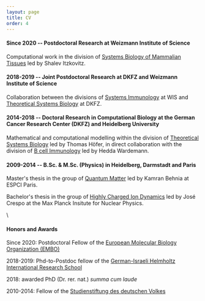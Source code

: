 ```yaml
---
layout: page
title: CV
order: 4
---
```


#### Since 2020 -- Postdoctoral Research at Weizmann Institute of Science

Computational work in the division of [Systems Biology of Mammalian Tissues](http://shalevlab.weizmann.ac.il/) led by Shalev Itzkovitz.


#### 2018-2019 -- Joint Postdoctoral Research at DKFZ and Weizmann Institute of Science

Collaboration between the divisions of [Systems Immunology](https://www.weizmann.ac.il/immunology/NirFriedman/) at WIS and [Theoretical Systems Biology](https://www.dkfz.de/en/modellierung-biologischer-systeme/) at DKFZ.


#### 2014-2018 -- Doctoral Research in Computational Biology at the German Cancer Research Center (DKFZ) and Heidelberg University

Mathematical and computational modelling within the division of [Theoretical Systems Biology](https://www.dkfz.de/en/modellierung-biologischer-systeme/) led by Thomas Höfer, in direct collaboration with the division of [B cell Immunology](https://www.dkfz.de/en/b-zell-immunologie/index.php/) led by Hedda Wardemann.


#### 2009-2014 -- B.Sc. & M.Sc. (Physics) in Heidelberg, Darmstadt and Paris

Master's thesis in the group of [Quantum Matter](https://qm.lpem.espci.fr/spip.php?rubrique1) led by Kamran Behnia at ESPCI Paris.

Bachelor's thesis in the group of [Highly Charged Ion Dynamics](https://www.mpi-hd.mpg.de/mpi/en/research/scientific-divisions-and-groups/quantum-dynamicscontrol/research/highly-charged-ion-dynamics-ag-crespo) led by José Crespo at the Max Planck Insitute for Nuclear Physics.

\ 
#### Honors and Awards

Since 2020: Postdoctoral Fellow of the [European Molecular Biology Organization (EMBO)](https://www.embo.org/funding-awards/fellowships/postdoctoral-fellowships)

2018-2019: Phd-to-Postdoc fellow of the [German-Israeli Helmholtz International Research School](https://www.dkfz.de/en/phd-program/GIHRS_TRAX.html)

2018: awarded PhD (Dr. rer. nat.) _summa cum laude_

2010-2014: Fellow of the [Studienstiftung des deutschen Volkes](https://www.studienstiftung.de/en/)

